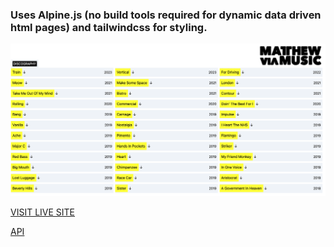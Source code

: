 ### Uses Alpine.js (no build tools required for dynamic data driven html pages) and tailwindcss for styling.

![PREVIEW](preview.png)

[VISIT LIVE SITE](https://mattheweq.com/alpine/)

[API](https://mvmapi.olk1.com/albums)

